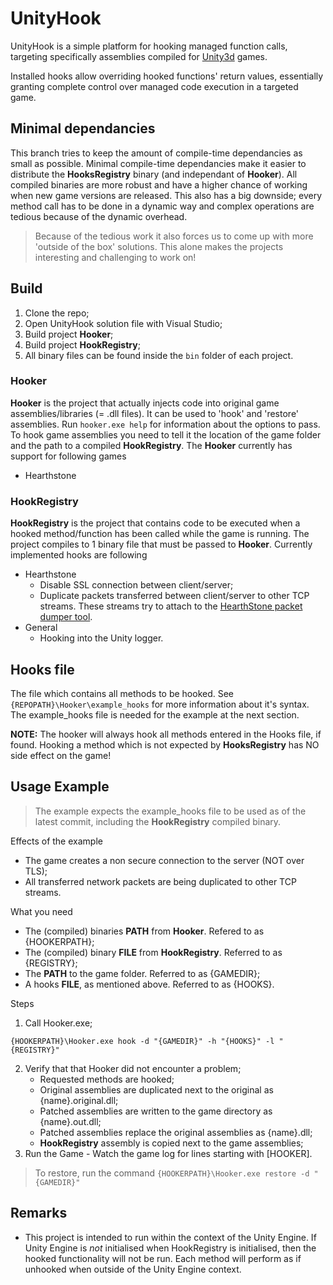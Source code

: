 # UnityHook

UnityHook is a simple platform for hooking managed function calls, targeting
specifically assemblies compiled for [Unity3d](http://unity3d.com/) games.

Installed hooks allow overriding hooked functions' return values, essentially
granting complete control over managed code execution in a targeted game.

## Minimal dependancies

This branch tries to keep the amount of compile-time dependancies as small as possible. Minimal compile-time dependancies 
make it easier to distribute the **HooksRegistry** binary (and independant of **Hooker**). All compiled binaries are more robust 
and have a higher chance of working when new game versions are released. This also has a big downside; every method call 
has to be done in a dynamic way and complex operations are tedious because of the dynamic overhead.

>Because of the tedious work it also forces us to come up with more 'outside of the box' solutions. This alone makes the projects
interesting and challenging to work on!

## Build

1. Clone the repo;
2. Open UnityHook solution file with Visual Studio;
3. Build project **Hooker**;
4. Build project **HookRegistry**;
5. All binary files can be found inside the `bin` folder of each project.

### Hooker

**Hooker** is the project that actually injects code into original game assemblies/libraries (= .dll files).
It can be used to 'hook' and 'restore' assemblies. Run `hooker.exe help` for information about the options to pass.
To hook game assemblies you need to tell it the location of the game folder and the path to a compiled **HookRegistry**.
The **Hooker** currently has support for following games

- Hearthstone

### HookRegistry

**HookRegistry** is the project that contains code to be executed when a hooked method/function has been called
while the game is running. The project compiles to 1 binary file that must be passed to **Hooker**.
Currently implemented hooks are following

- Hearthstone
    - Disable SSL connection between client/server;
    - Duplicate packets transferred between client/server to other TCP streams. These streams try to attach to the
    [HearthStone packet dumper tool](https://github.com/HearthSim/Hearthstone-Packet-Dumps/tree/master/tools). 
- General
    - Hooking into the Unity logger.

## Hooks file
The file which contains all methods to be hooked. See `{REPOPATH}\Hooker\example_hooks` for more information
about it's syntax. The example_hooks file is needed for the example at the next section.

**NOTE:** The hooker will always hook all methods entered in the Hooks file, if found. 
Hooking a method which is not expected by **HooksRegistry** has NO side effect on the game!   

## Usage Example
> The example expects the example_hooks file to be used as of the latest commit, including the **HookRegistry** compiled binary.

Effects of the example
- The game creates a non secure connection to the server (NOT over TLS);
- All transferred network packets are being duplicated to other TCP streams.

What you need

- The (compiled) binaries **PATH** from **Hooker**. Refered to as {HOOKERPATH};
- The (compiled) binary **FILE** from **HookRegistry**. Referred to as {REGISTRY};
- The **PATH** to the game folder. Referred to as {GAMEDIR};
- A hooks **FILE**, as mentioned above. Referred to as {HOOKS}.
    
Steps

1. Call Hooker.exe;
```
{HOOKERPATH}\Hooker.exe hook -d "{GAMEDIR}" -h "{HOOKS}" -l "{REGISTRY}"
```
2. Verify that that Hooker did not encounter a problem;
    - Requested methods are hooked;
    - Original assemblies are duplicated next to the original as {name}.original.dll;
    - Patched assemblies are written to the game directory as {name}.out.dll;
    - Patched assemblies replace the original assemblies as {name}.dll;
    - **HookRegistry** assembly is copied next to the game assemblies;
3. Run the Game - Watch the game log for lines starting with [HOOKER].

> To restore, run the command ```{HOOKERPATH}\Hooker.exe restore -d "{GAMEDIR}"```

## Remarks

* This project is intended to run within the context of the Unity Engine. If Unity Engine is *not* initialised when HookRegistry is initialised, then the hooked functionality will not be run. Each method will perform as if unhooked when outside of the Unity Engine context.